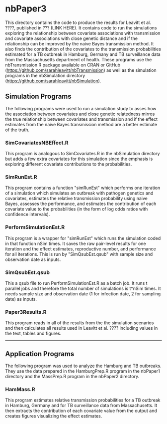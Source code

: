 # nbPaper3

This directory contains the code to produce the results for Leavitt et al. ????, 
published in ??? (LINK HERE). It contains code to run the simulations exploring the
relationship between covariate associations with transmission and covariate 
associations with close genetic distance and if the relationship can be improved
by the naive Bayes transmission method. It also finds the contribution of the 
covariates to the transmission probabilities estimated for a TB outbreak in Hamburg,
Germany and TB surveillance data from the Massachusetts department of health.
These programs use the nbTransmission R package available
on CRAN or GitHub (https://github.com/sarahleavitt/nbTransmission)
as well as the simulation programs in the nbSimulation directory
(https://github.com/sarahleavitt/nbSimulation).
 

## Simulation Programs

The following programs were used to run a simulation study to asses how the association
between covariates and close genetic relatedness mirros the true relationship between
covariates and transmission and if the effect estimates from the naive Bayes transmission
method are a better estimate of the truth.

### SimCovariatesNBEffect.R

This program is analogous to SimCovariates.R in the nbSimulation directory but adds
a few extra covariates for this simulation since the emphasis is exploring different
covariate contributions to the probabilities.


### SimRunEst.R

This program contains a function "simRunEst" which performs one iteration of a 
simulation which simulates an outbreak with pathogen genetics and covariates,
estimates the relative transmission probability using naive Bayes, assesses the 
performance, and estimates the contribution of each covariate value to the probabilities 
(in the form of log odds ratios with confidence intervals).


### PerformSimulationEst.R

This program is a wrapper for "simRunEst" which runs the simulation coded in that 
function nSim times. It saves the raw pair-level results for one iteration 
and the effect estimates, reproductive number, and performance for all iterations. 
This is run by "SimQsubEst.qsub" with sample size and observation date as inputs.


### SimQsubEst.qsub

This a qsub file to run PerformSimulationEst.R as a batch job. It runs t parallel jobs
and therefore the total number of simulations is t*nSim times. It needs sample size
and observation date (1 for infection date, 2 for sampling date) as inputs.


### Paper3Results.R

This program reads in all of the results from the the simulation scenarios and then 
calculates all results used in Leavitt et al. ???? including values in the text,
tables and figures.


***


## Application Programs

The following program was used to analyze the Hamburg and TB outbreaks. They
use the data prepared in the HamburgPrep.R program in the nbPaper1 directory and 
the MassPrep.R program in the nbPaper2 directory.


### HamMass.R

This program estimates relative transmission probabilities for a TB outbreak in
Hamburg, Germany and for TB surveillance data from Massachusetts. It then extracts
the contribution of each covariate value from the output and creates figures 
visualizing the effect estimates.


